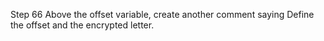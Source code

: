 Step 66
Above the offset variable, create another comment saying Define the offset and the encrypted letter.

